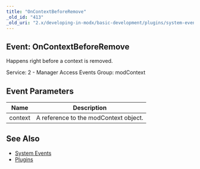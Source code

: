 ```yaml
---
title: "OnContextBeforeRemove"
_old_id: "413"
_old_uri: "2.x/developing-in-modx/basic-development/plugins/system-events/oncontextbeforeremove"
---
```


## Event: OnContextBeforeRemove

Happens right before a context is removed.

Service: 2 - Manager Access Events
Group: modContext

## Event Parameters

| Name    | Description                           |
| ------- | ------------------------------------- |
| context | A reference to the modContext object. |

## See Also

- [System Events](extending-modx/plugins/system-events "System Events")
- [Plugins](extending-modx/plugins "Plugins")
